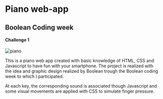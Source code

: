 # Piano web-app 
## Boolean Coding week
#### Challenge 1

![piano](https://user-images.githubusercontent.com/63924911/174646129-4e655208-cc55-4a2b-9c81-fcf4c05d46f7.JPG)

This is a piano web app created with basic knowledge of HTML, CSS and Javascript to have fun with your smartphone. The project is realized with the idea and graphic design realized by Boolean trough the Boolean coding week to which I participated. 

At each key, the corresponding sound is associated though Javascript and some visual movements are applied with CSS to simulate finger pressure. 



